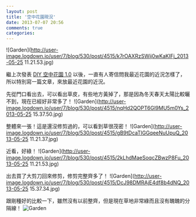 ```yaml
---
layout: post
title: '空中花園現況'
date: 2013-07-07 20:56
comments: true
categories: 
---
```

![Garden](http://user-image.logdown.io/user/7/blog/530/post/4515/k7rOAXRzSWij0wKaKIFj_2013-05-25 11.21.53.jpg)


繼上次發表 [DIY 空中花園 1.0](http://blog.roachking.net/blog/2012/11/30/garden-1-0 "DIY 空中花園 1.0") 以後，一直有人寄信問我最近花園的近況怎樣了，所以特別寫一篇文章，來放最近花園的近況。

<!--more-->

先從門口看出去，可以看出草皮，有些地方黃掉了，那是因為冬天春天太陽比較曬不到，現在已經好非常多了！
![Garden](http://user-image.logdown.io/user/7/blog/530/post/4515/nqHd2QOPT6Gl9MU5m0Ys_2013-05-25 15.37.50.jpg)

整體來一張！這是還沒修剪過的，可以看到草很茂密！
![Garden](http://user-image.logdown.io/user/7/blog/530/post/4515/gB9tDcaTIGGqeeNuUpuQ_2013-05-25 11.21.37.jpg)

近看，好綠！
![Garden](http://user-image.logdown.io/user/7/blog/530/post/4515/2kLhdMaeSoqcZBwzP8Fu_2013-05-25 11.21.53.jpg)

出去買了大剪刀回來修剪，修剪完整齊多了！
![Garden](http://user-image.logdown.io/user/7/blog/530/post/4515/DcJ98DMRAjE4df8b4dNQ_2013-05-25 15.37.34.jpg)

跟剛種好的比較一下，雖然沒有以前整齊，但是現在草地非常綠而且沒有醜醜的分隔線！
![Garden](http://user-image.logdown.io/user/7/blog/530/post/934/OCQFho0uQGVD5Zvm1y1g_garden_24.jpg)